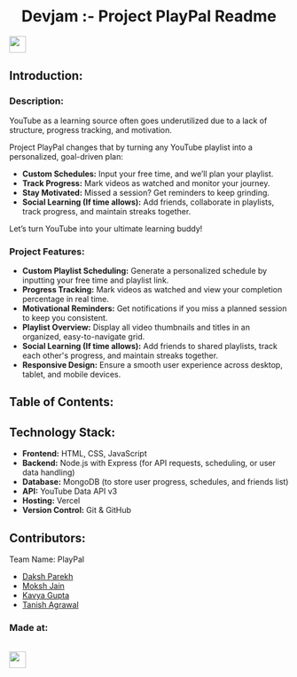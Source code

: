 <h1 align="center">Devjam :- Project PlayPal Readme</h1>
<p align="center">
</p>
<a href="https://weekendofcode.computercodingclub.in/"> <img src="https://i.postimg.cc/njCM24kx/woc.jpg" height=30px> </a>

## Introduction:

<h3>Description:</h3>
    <p>YouTube as a learning source often goes underutilized due to a lack of structure, progress tracking, and motivation.</p>
    <p>Project PlayPal changes that by turning any YouTube playlist into a personalized, goal-driven plan:</p>
    <ul>
        <li><strong>Custom Schedules:</strong> Input your free time, and we’ll plan your playlist.</li>
        <li><strong>Track Progress:</strong> Mark videos as watched and monitor your journey.</li>
        <li><strong>Stay Motivated:</strong> Missed a session? Get reminders to keep grinding.</li>
        <li><strong>Social Learning (If time allows):</strong> Add friends, collaborate in playlists, track progress, and maintain streaks   together.</li>
    </ul>
    <p>Let’s turn YouTube into your ultimate learning buddy!</p>

 <h3>Project Features:</h3>
    <ul>
        <li><strong>Custom Playlist Scheduling:</strong> Generate a personalized schedule by inputting your free time and playlist link.</li>
        <li><strong>Progress Tracking:</strong> Mark videos as watched and view your completion percentage in real time.</li>
        <li><strong>Motivational Reminders:</strong> Get notifications if you miss a planned session to keep you consistent.</li>
        <li><strong>Playlist Overview:</strong> Display all video thumbnails and titles in an organized, easy-to-navigate grid.</li>
        <li><strong>Social Learning (If time allows):</strong> Add friends to shared playlists, track each other's progress, and maintain streaks together.</li>
        <li><strong>Responsive Design:</strong> Ensure a smooth user experience across desktop, tablet, and mobile devices.</li>
  </ul>
  
## Table of Contents:

## Technology Stack:
  <ul>
        <li><strong>Frontend:</strong> HTML, CSS, JavaScript</li>
        <li><strong>Backend:</strong> Node.js with Express (for API requests, scheduling, or user data handling)</li>
        <li><strong>Database:</strong> MongoDB (to store user progress, schedules, and friends list)</li>
        <li><strong>API:</strong> YouTube Data API v3</li>
        <li><strong>Hosting:</strong> Vercel</li>
        <li><strong>Version Control:</strong> Git & GitHub</li>
    </ul>
  

## Contributors:

Team Name: PlayPal

* [Daksh Parekh](https://github.com/DakshParekh27)<br />
* [Moksh Jain](https://github.com/Moksh-Jain-2212)<br />
* [Kavya Gupta](https://github.com/kg097877)<br />
* [Tanish Agrawal](https://github.com/tan816)<br />

### Made at:

<br>
<a href="https://weekendofcode.computercodingclub.in/"> <img src="https://i.postimg.cc/Z9fC676j/devjam.jpg" height=30px> </a>
